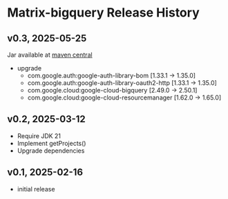 # Matrix-bigquery Release History

## v0.3, 2025-05-25
Jar available at [maven central](https://repo1.maven.org/maven2/se/alipsa/matrix/matrix-bigquery/0.3/matrix-bigquery-0.3.jar)
- upgrade 
  - com.google.auth:google-auth-library-bom [1.33.1 -> 1.35.0]
  - com.google.auth:google-auth-library-oauth2-http [1.33.1 -> 1.35.0]
  - com.google.cloud:google-cloud-bigquery [2.49.0 -> 2.50.1]
  - com.google.cloud:google-cloud-resourcemanager [1.62.0 -> 1.65.0]

## v0.2, 2025-03-12
- Require JDK 21
- Implement getProjects()
- Upgrade dependencies

## v0.1, 2025-02-16
- initial release
